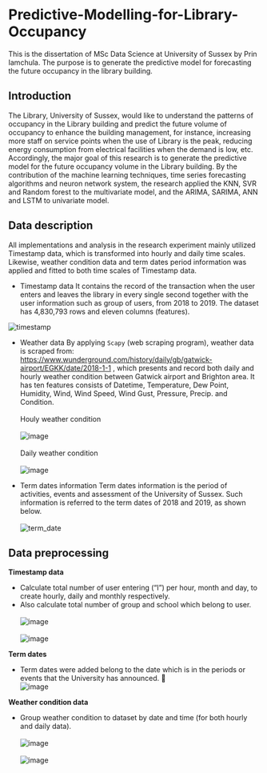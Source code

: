 # Predictive-Modelling-for-Library-Occupancy
This is the dissertation of MSc Data Science at University of Sussex by Prin Iamchula. The purpose is to generate 
the predictive model for forecasting the future occupancy in the library building.


## Introduction
The Library, University of Sussex, would like to understand the patterns of occupancy in the Library building and 
predict the future volume of occupancy to enhance the building management, for instance, increasing more staff on 
service points when the use of Library is the peak, reducing energy consumption from electrical facilities 
when the demand is low, etc. Accordingly, the major goal of this research is to generate the predictive model for 
the future occupancy volume in the Library building. By the contribution of the machine learning techniques, 
time series forecasting algorithms and neuron network system, the research applied the KNN, SVR and Random forest to 
the multivariate model, and the ARIMA, SARIMA, ANN and LSTM to univariate model. 

## Data description
All implementations and analysis in the research experiment mainly utilized Timestamp data, which is transformed into 
hourly and daily time scales. Likewise, weather condition data and term dates period information was applied and fitted 
to both time scales of Timestamp data.

* Timestamp data
It contains the record of the transaction when the user enters and leaves the library in every single second together 
with the user information such as group of users, from 2018 to 2019. The dataset has 4,830,793 rows and eleven columns 
(features).

![timestamp](https://user-images.githubusercontent.com/66419715/99997856-5536fc80-2df0-11eb-9486-decce1061bf5.PNG)

* Weather data
By applying `Scapy` (web scraping program), 
weather data is scraped from: https://www.wunderground.com/history/daily/gb/gatwick-airport/EGKK/date/2018-1-1 , 
which presents and record both daily and hourly weather condition between Gatwick airport and Brighton area.
It has ten features consists of Datetime, Temperature, Dew Point, Humidity, Wind, Wind Speed, Wind Gust, Pressure, 
Precip. and Condition.
<br/><br/>Houly weather condition
<br/><br/>![image](https://user-images.githubusercontent.com/66419715/100001067-22dbce00-2df5-11eb-867f-14e5c3f261bf.png)
<br/><br/>Daily weather condition
<br/><br/>![image](https://user-images.githubusercontent.com/66419715/100001210-60405b80-2df5-11eb-847f-1eb9069652c1.png)

* Term dates information
Term dates information is the period of activities, events and assessment of the University of Sussex. Such information 
is referred to the term dates of 2018 and 2019, as shown below. 
<br/><br/>![term_date](https://user-images.githubusercontent.com/66419715/99999466-c7a8dc00-2df2-11eb-920a-43c4907f0945.PNG)

## Data preprocessing
**Timestamp data**
* Calculate total number of user entering (“I”) per hour, month and day, to create hourly, daily and monthly respectively.
* Also calculate total number of group and school which belong to user. 
<br/><br/>![image](https://user-images.githubusercontent.com/66419715/100002904-da71df80-2df7-11eb-940d-4fe6842a4381.png)
<br/><br/>![image](https://user-images.githubusercontent.com/66419715/100003019-068d6080-2df8-11eb-9847-ea367804dd1f.png)

**Term dates**
* Term dates were added belong to the date which is in the periods or events that the University has announced. 	
![image](https://user-images.githubusercontent.com/66419715/100003270-5f5cf900-2df8-11eb-8972-5b1f3159dc9c.png)

**Weather condition data**
* Group weather condition to dataset by date and time (for both hourly and daily data).
<br/><br/>![image](https://user-images.githubusercontent.com/66419715/100003986-6d5f4980-2df9-11eb-954a-8aced5be9e9f.png)
<br/><br/>![image](https://user-images.githubusercontent.com/66419715/100004019-78b27500-2df9-11eb-8a83-38540f26be96.png)
